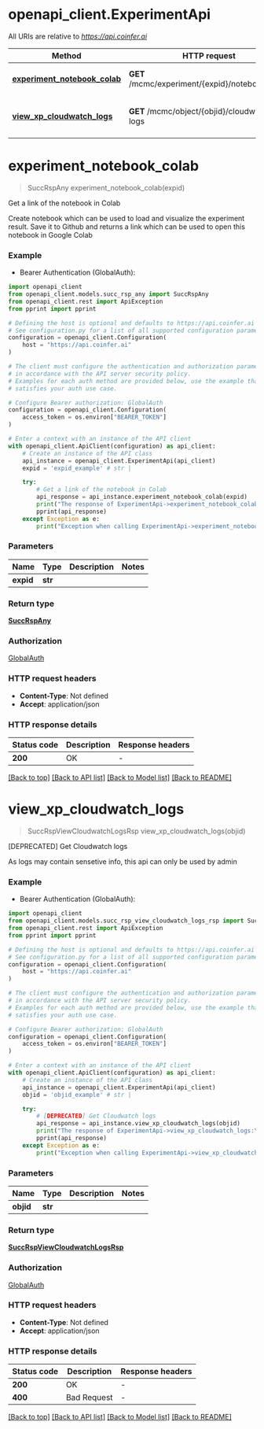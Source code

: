 # openapi_client.ExperimentApi

All URIs are relative to *https://api.coinfer.ai*

Method | HTTP request | Description
------------- | ------------- | -------------
[**experiment_notebook_colab**](ExperimentApi.md#experiment_notebook_colab) | **GET** /mcmc/experiment/{expid}/notebook/colab | Get a link of the notebook in Colab
[**view_xp_cloudwatch_logs**](ExperimentApi.md#view_xp_cloudwatch_logs) | **GET** /mcmc/object/{objid}/cloudwatch-logs | [DEPRECATED] Get Cloudwatch logs


# **experiment_notebook_colab**
> SuccRspAny experiment_notebook_colab(expid)

Get a link of the notebook in Colab

Create notebook which can be used to load and visualize the experiment result. Save it to Github and returns a link which can be used to open this notebook in Google Colab

### Example

* Bearer Authentication (GlobalAuth):

```python
import openapi_client
from openapi_client.models.succ_rsp_any import SuccRspAny
from openapi_client.rest import ApiException
from pprint import pprint

# Defining the host is optional and defaults to https://api.coinfer.ai
# See configuration.py for a list of all supported configuration parameters.
configuration = openapi_client.Configuration(
    host = "https://api.coinfer.ai"
)

# The client must configure the authentication and authorization parameters
# in accordance with the API server security policy.
# Examples for each auth method are provided below, use the example that
# satisfies your auth use case.

# Configure Bearer authorization: GlobalAuth
configuration = openapi_client.Configuration(
    access_token = os.environ["BEARER_TOKEN"]
)

# Enter a context with an instance of the API client
with openapi_client.ApiClient(configuration) as api_client:
    # Create an instance of the API class
    api_instance = openapi_client.ExperimentApi(api_client)
    expid = 'expid_example' # str | 

    try:
        # Get a link of the notebook in Colab
        api_response = api_instance.experiment_notebook_colab(expid)
        print("The response of ExperimentApi->experiment_notebook_colab:\n")
        pprint(api_response)
    except Exception as e:
        print("Exception when calling ExperimentApi->experiment_notebook_colab: %s\n" % e)
```



### Parameters


Name | Type | Description  | Notes
------------- | ------------- | ------------- | -------------
 **expid** | **str**|  | 

### Return type

[**SuccRspAny**](SuccRspAny.md)

### Authorization

[GlobalAuth](../README.md#GlobalAuth)

### HTTP request headers

 - **Content-Type**: Not defined
 - **Accept**: application/json

### HTTP response details

| Status code | Description | Response headers |
|-------------|-------------|------------------|
**200** | OK |  -  |

[[Back to top]](#) [[Back to API list]](../README.md#documentation-for-api-endpoints) [[Back to Model list]](../README.md#documentation-for-models) [[Back to README]](../README.md)

# **view_xp_cloudwatch_logs**
> SuccRspViewCloudwatchLogsRsp view_xp_cloudwatch_logs(objid)

[DEPRECATED] Get Cloudwatch logs

As logs may contain sensetive info, this api can only be used by admin

### Example

* Bearer Authentication (GlobalAuth):

```python
import openapi_client
from openapi_client.models.succ_rsp_view_cloudwatch_logs_rsp import SuccRspViewCloudwatchLogsRsp
from openapi_client.rest import ApiException
from pprint import pprint

# Defining the host is optional and defaults to https://api.coinfer.ai
# See configuration.py for a list of all supported configuration parameters.
configuration = openapi_client.Configuration(
    host = "https://api.coinfer.ai"
)

# The client must configure the authentication and authorization parameters
# in accordance with the API server security policy.
# Examples for each auth method are provided below, use the example that
# satisfies your auth use case.

# Configure Bearer authorization: GlobalAuth
configuration = openapi_client.Configuration(
    access_token = os.environ["BEARER_TOKEN"]
)

# Enter a context with an instance of the API client
with openapi_client.ApiClient(configuration) as api_client:
    # Create an instance of the API class
    api_instance = openapi_client.ExperimentApi(api_client)
    objid = 'objid_example' # str | 

    try:
        # [DEPRECATED] Get Cloudwatch logs
        api_response = api_instance.view_xp_cloudwatch_logs(objid)
        print("The response of ExperimentApi->view_xp_cloudwatch_logs:\n")
        pprint(api_response)
    except Exception as e:
        print("Exception when calling ExperimentApi->view_xp_cloudwatch_logs: %s\n" % e)
```



### Parameters


Name | Type | Description  | Notes
------------- | ------------- | ------------- | -------------
 **objid** | **str**|  | 

### Return type

[**SuccRspViewCloudwatchLogsRsp**](SuccRspViewCloudwatchLogsRsp.md)

### Authorization

[GlobalAuth](../README.md#GlobalAuth)

### HTTP request headers

 - **Content-Type**: Not defined
 - **Accept**: application/json

### HTTP response details

| Status code | Description | Response headers |
|-------------|-------------|------------------|
**200** | OK |  -  |
**400** | Bad Request |  -  |

[[Back to top]](#) [[Back to API list]](../README.md#documentation-for-api-endpoints) [[Back to Model list]](../README.md#documentation-for-models) [[Back to README]](../README.md)

